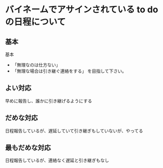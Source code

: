 バイネームでアサインされている to doの日程について
=====
基本
-----
基本
- 「無理なのは仕方ない」
- 「無理な場合は引き継ぐ連絡をする」
を目指して下さい。

よい対応
----------
早めに報告し、誰かに引き継げるようにする

だめな対応
----------
日程報告しているが、遅延していて引き継ぎもしていないが、やってる

最もだめな対応
----------------
日程報告しているが、連絡なく遅延と引き継ぎもなし
